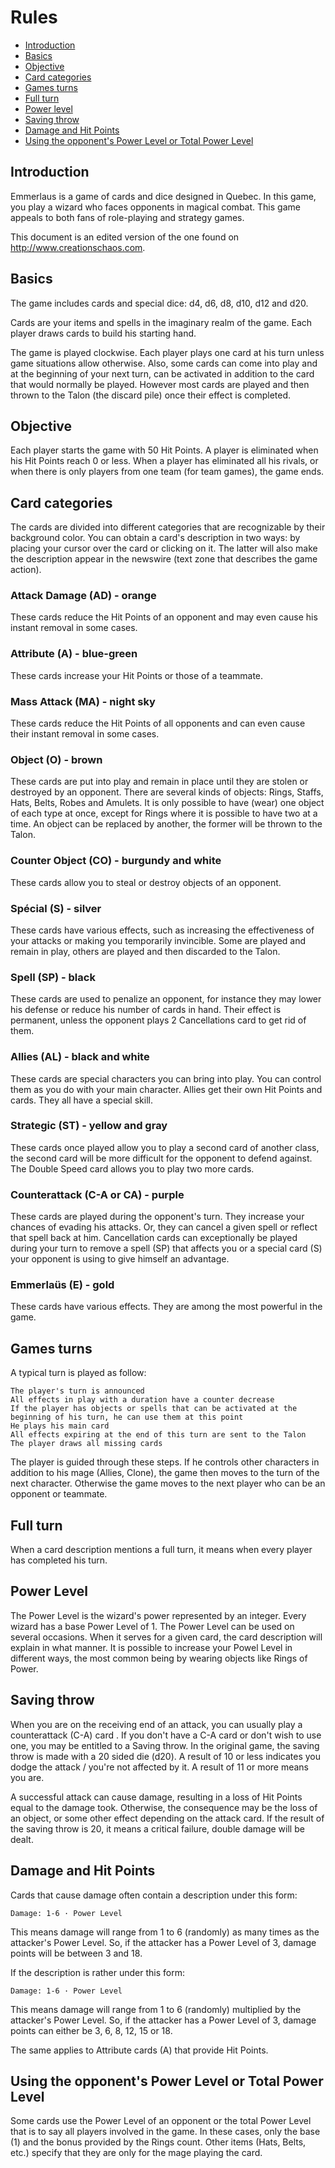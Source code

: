 # Rules

* [Introduction](#introduction)
* [Basics](#basics)
* [Objective](#objective)
* [Card categories](#Card-categories)
* [Games turns](#Games-turns)
* [Full turn](#Full-turn)
* [Power level](#Power-level)
* [Saving throw](#Saving-throw)
* [Damage and Hit Points](#Damage-and-Hit-Points)
* [Using the opponent's Power Level or Total Power Level](#Using-the-opponent's-Power-Level-or-Total-Power-Level)

## Introduction

Emmerlaus is a game of cards and dice designed in Quebec. In this game, you play a wizard who faces opponents in magical combat. This game appeals to both fans of role-playing and strategy games.

This document is an edited version of the one found on http://www.creationschaos.com.

## Basics

The game includes cards and special dice: d4, d6, d8, d10, d12 and d20.

Cards are your items and spells in the imaginary realm of the game. Each player draws cards to build his starting hand.

The game is played clockwise. Each player plays one card at his turn unless game situations allow otherwise. Also, some cards can come into play and at the beginning of your next turn, can be activated in addition to the card that would normally be played. However most cards are played and then thrown to the Talon (the discard pile) once their effect is completed.

## Objective

Each player starts the game with 50 Hit Points. A player is eliminated when his Hit Points reach 0 or less. When a player has eliminated all his rivals, or when there is only players from one team (for team games), the game ends.

## Card categories

The cards are divided into different categories that are recognizable by their background color. You can obtain a card's description in two ways: by placing your cursor over the card or clicking on it. The latter will also make the description appear in the newswire (text zone that describes the game action).

### Attack Damage (AD) - orange
These cards reduce the Hit Points of an opponent and may even cause his instant removal in some cases.

### Attribute (A) - blue-green
These cards increase your Hit Points or those of a teammate.

### Mass Attack (MA) - night sky
These cards reduce the Hit Points of all opponents and can even cause their instant removal in some cases.

### Object (O) - brown
These cards are put into play and remain in place until they are stolen or destroyed by an opponent. There are several kinds of objects: Rings, Staffs, Hats, Belts, Robes and Amulets. It is only possible to have (wear) one object of each type at once, except for Rings where it is possible to have two at a time. An object can be replaced by another, the former will be thrown to the Talon.

### Counter Object (CO) - burgundy and white
These cards allow you to steal or destroy objects of an opponent.

### Spécial (S) - silver
These cards have various effects, such as increasing the effectiveness of your attacks or making you temporarily invincible. Some are played and remain in play, others are played and then discarded to the Talon.

### Spell (SP) - black
These cards are used to penalize an opponent, for instance they may lower his defense or reduce his number of cards in hand. Their effect is permanent, unless the opponent plays 2 Cancellations card to get rid of them.

### Allies (AL) - black and white
These cards are special characters you can bring into play. You can control them as you do with your main character. Allies get their own Hit Points and cards. They all have a special skill.

### Strategic (ST) - yellow and gray
These cards once played allow you to play a second card of another class, the second card will be more difficult for the opponent to defend against. The Double Speed card allows you to play two more cards.

### Counterattack (C-A or CA) - purple
These cards are played during the opponent's turn. They increase your chances of evading his attacks. Or, they can cancel a given spell or reflect that spell back at him. Cancellation cards can exceptionally be played during your turn to remove a spell (SP) that affects you or a special card (S) your opponent is using to give himself an advantage.

### Emmerlaüs (E) - gold
These cards have various effects. They are among the most powerful in the game.

## Games turns

A typical turn is played as follow:

    The player's turn is announced
    All effects in play with a duration have a counter decrease
    If the player has objects or spells that can be activated at the beginning of his turn, he can use them at this point
    He plays his main card
    All effects expiring at the end of this turn are sent to the Talon
    The player draws all missing cards

The player is guided through these steps. If he controls other characters in addition to his mage (Allies, Clone), the game then moves to the turn of the next character. Otherwise the game moves to the next player who can be an opponent or teammate.

## Full turn

When a card description mentions a full turn, it means when every player has completed his turn.

## Power Level

The Power Level is the wizard's power represented by an integer. Every wizard has a base Power Level of 1. The Power Level can be used on several occasions. When it serves for a given card, the card description will explain in what manner. It is possible to increase your Powel Level in different ways, the most common being by wearing objects like Rings of Power.

## Saving throw

When you are on the receiving end of an attack, you can usually play a counterattack (C-A) card . If you don't have a C-A card or don't wish to use one, you may be entitled to a Saving throw. In the original game, the saving throw is made with a 20 sided die (d20). A result of 10 or less indicates you dodge the attack / you're not affected by it. A result of 11 or more means you are.

A successful attack can cause damage, resulting in a loss of Hit Points equal to the damage took. Otherwise, the consequence may be the loss of an object, or some other effect depending on the attack card. If the result of the saving throw is 20, it means a critical failure, double damage will be dealt.

## Damage and Hit Points

Cards that cause damage often contain a description under this form:

    Damage: 1-6 · Power Level

This means damage will range from 1 to 6 (randomly) as many times as the attacker's Power Level. So, if the attacker has a Power Level of 3, damage points will be between 3 and 18.

If the description is rather under this form:

    Damage: 1-6 · Power Level

This means damage will range from 1 to 6 (randomly) multiplied by the attacker's Power Level. So, if the attacker has a Power Level of 3, damage points can either be 3, 6, 8, 12, 15 or 18.

The same applies to Attribute cards (A) that provide Hit Points.

## Using the opponent's Power Level or Total Power Level

Some cards use the Power Level of an opponent or the total Power Level that is to say all players involved in the game. In these cases, only the base (1) and the bonus provided by the Rings count. Other items (Hats, Belts, etc.) specify that they are only for the mage playing the card.
